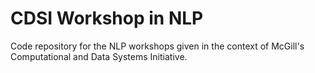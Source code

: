 # CDSI Workshop in NLP
Code repository for the NLP workshops given in the context of McGill's Computational and Data Systems Initiative.
